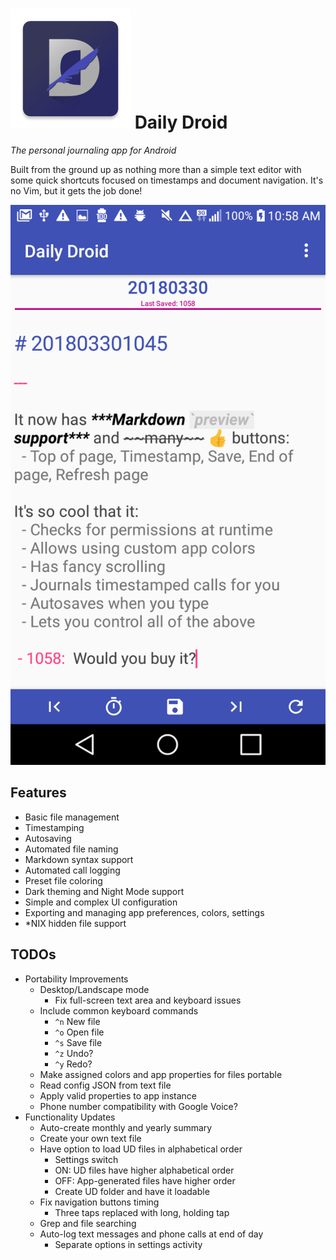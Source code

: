 # ![Logo](docs/ic_launcher.png) Daily Droid


*The personal journaling app for Android*

Built from the ground up as nothing more than a simple text editor with some quick shortcuts focused on timestamps and document navigation. It's no Vim, but it gets the job done!

![Basic Screenshot](docs/Screenshot_2018-03.png)

## Features
- Basic file management
- Timestamping
- Autosaving
- Automated file naming
- Markdown syntax support
- Automated call logging
- Preset file coloring
- Dark theming and Night Mode support
- Simple and complex UI configuration
- Exporting and managing app preferences, colors, settings
- *NIX hidden file support

## TODOs
- Portability Improvements
  - Desktop/Landscape mode
    - Fix full-screen text area and keyboard issues
  - Include common keyboard commands
    - `^n` New file
    - `^o` Open file
    - `^s` Save file
    - `^z` Undo?
    - `^y` Redo?
  - Make assigned colors and app properties for files portable
   - Read config JSON from text file
   - Apply valid properties to app instance
  - Phone number compatibility with Google Voice?
- Functionality Updates
  - Auto-create monthly and yearly summary
  - Create your own text file
  - Have option to load UD files in alphabetical order
    - Settings switch
    - ON: UD files have higher alphabetical order
    - OFF: App-generated files have higher order
    - Create UD folder and have it loadable
  - Fix navigation buttons timing
    - Three taps replaced with long, holding tap
  - Grep and file searching
  - Auto-log text messages and phone calls at end of day
    - Separate options in settings activity
